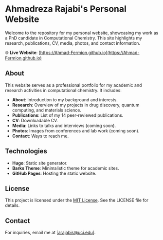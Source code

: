 # Ahmadreza Rajabi's Personal Website

Welcome to the repository for my personal website, showcasing my work as a PhD candidate in Computational Chemistry. This site highlights my research, publications, CV, media, photos, and contact information.

🌐 **Live Website**: [https://Ahmad-Fermion.github.io](https://Ahmad-Fermion.github.io)

## About
This website serves as a professional portfolio for my academic and research activities in computational chemistry. It includes:
- **About**: Introduction to my background and interests.
- **Research**: Overview of my projects in drug discovery, quantum computing, and materials science.
- **Publications**: List of my 14 peer-reviewed publications.
- **CV**: Downloadable CV.
- **Media**: Links to talks and interviews (coming soon).
- **Photos**: Images from conferences and lab work (coming soon).
- **Contact**: Ways to reach me.

## Technologies
- **Hugo**: Static site generator.
- **Barks Theme**: Minimalistic theme for academic sites.
- **GitHub Pages**: Hosting the static website.

## License
This project is licensed under the [MIT License](LICENSE). See the LICENSE file for details.

## Contact
For inquiries, email me at [arajabis@uci.edu].
